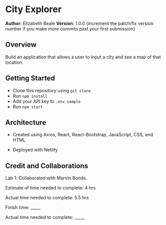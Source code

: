 # City Explorer

**Author**: Elizabeth Beale
**Version**: 1.0.0 (increment the patch/fix version number if you make more commits past your first submission)

## Overview

 Build an application that allows a user to input a city and see a map of that location. 

## Getting Started
<!-- What are the steps that a user must take in order to build this app on their own machine and get it running? -->

- Clone this repository using `git clone`
- Run `npm install`
- Add your API key to `.env.sample`
- Run `npm start`

## Architecture

- Created using Axios, React, React-Bootstrap, JavaScript, CSS, and HTML

- Deployed with Netlify

## Credit and Collaborations

Lab 1: Collaborated with Marvin Bonds.

Estimate of time needed to complete: 4 hrs

Actual time needed to complete: 5.5 hrs

Finish time: _____

Actual time needed to complete: _____